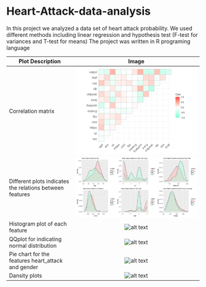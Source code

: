 # Heart-Attack-data-analysis
In this project we analyzed a data set of heart attack probability. We used different methods including linear regression and hypothesis test (F-test for variances and T-test for means)
The project was written in R programing language 

| Plot Description | Image |
| --- | :-: |
| Correlation matrix | ![alt text](https://github.com/NoaShapira5/Heart-Attack-data-analysis/blob/main/Final-Project_files/figure-gfm/corr-1.png 'correlation matrix') |
| Different plots indicates the relations between features | ![alt text](https://github.com/NoaShapira5/Heart-Attack-data-analysis/blob/main/Final-Project_files/figure-gfm/Relations-1.png 'relations') |
| Histogram plot of each feature | ![alt text]([visual-1.png](https://github.com/NoaShapira5/Heart-Attack-data-analysis/blob/main/Final-Project_files/figure-gfm/visual-1.png) 'Histogram') |
| QQplot for indicating normal distribution | ![alt text]([qqplot.png](https://github.com/NoaShapira5/Heart-Attack-data-analysis/blob/main/Final-Project_files/figure-gfm/qqplot%20residuals-1.png) 'QQplot') |
| Pie chart for the features heart_attack and gender | ![alt text]([categoty-1.png](https://github.com/NoaShapira5/Heart-Attack-data-analysis/blob/main/Final-Project_files/figure-gfm/categoty-1.png) 'Pie chart') |
| Dansity plots | ![alt text]([Relations-1.png](https://github.com/NoaShapira5/Heart-Attack-data-analysis/blob/main/Final-Project_files/figure-gfm/Relations-1.png) 'dansity') |
